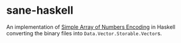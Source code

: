 # sane-haskell

An implementation of [Simple Array of Numbers
Encoding](https://github.com/considerate/sane) in Haskell converting the
binary files into `Data.Vector.Storable.Vector`s.
